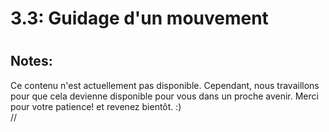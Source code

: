 
3.3: Guidage d'un mouvement
===========================

# 

## Notes:


Ce contenu n'est actuellement pas disponible. Cependant, nous travaillons pour que cela devienne disponible pour vous dans un proche avenir. Merci pour votre patience! et revenez bientôt. :)  
//